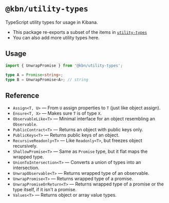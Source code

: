 # `@kbn/utility-types`

TypeScript utility types for usage in Kibana.

- This package re-exports a subset of the items in [`utility-types`](https://github.com/piotrwitek/utility-types)
- You can also add more utility types here.


## Usage

```ts
import { UnwrapPromise } from '@kbn/utility-types';

type A = Promise<string>;
type B = UnwrapPromise<A>; // string
```


## Reference

- `Assign<T, U>` &mdash; From `U` assign properties to `T` (just like object assign).
- `Ensure<T, X>` &mdash; Makes sure `T` is of type `X`.
- `ObservableLike<T>` &mdash; Minimal interface for an object resembling an `Observable`.
- `PublicContract<T>` &mdash; Returns an object with public keys only.
- `PublicKeys<T>` &mdash; Returns public keys of an object.
- `RecursiveReadonly<T>` &mdash; Like `Readonly<T>`, but freezes object recursively.
- `ShallowPromise<T>` &mdash; Same as `Promise` type, but it flat maps the wrapped type.
- `UnionToIntersection<T>` &mdash; Converts a union of types into an intersection.
- `UnwrapObservable<T>` &mdash; Returns wrapped type of an observable.
- `UnwrapPromise<T>` &mdash; Returns wrapped type of a promise.
- `UnwrapPromiseOrReturn<T>` &mdash; Returns wrapped type of a promise or the type itself, if it isn't a promise.
- `Values<T>` &mdash; Returns object or array value types.
